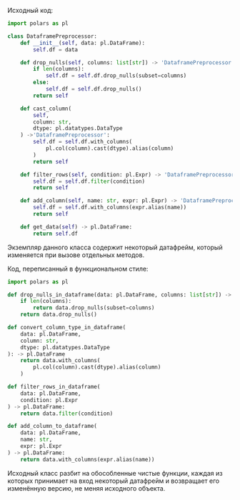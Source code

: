 Исходный код:

```python
import polars as pl

class DataframePreprocessor:
    def __init__(self, data: pl.DataFrame):
        self.df = data

    def drop_nulls(self, columns: list[str]) -> 'DataframePreprocessor':
        if len(columns):
            self.df = self.df.drop_nulls(subset=columns)
        else:
            self.df = self.df.drop_nulls()
        return self

    def cast_column(
	    self, 
	    column: str, 
	    dtype: pl.datatypes.DataType
	) ->'DataframePreprocessor':
        self.df = self.df.with_columns(
            pl.col(column).cast(dtype).alias(column)
        )
        return self

    def filter_rows(self, condition: pl.Expr) -> 'DataframePreprocessor':
        self.df = self.df.filter(condition)
        return self

    def add_column(self, name: str, expr: pl.Expr) -> 'DataframePreprocessor':
        self.df = self.df.with_columns(expr.alias(name))
        return self

	def get_data(self) -> pl.DataFrame:
		return self.df
```

Экземпляр данного класса содержит некоторый датафрейм, который изменяется при вызове отдельных методов.

Код, переписанный в функциональном стиле:

```python
import polars as pl

def drop_nulls_in_dataframe(data: pl.DataFrame, columns: list[str]) -> pl.DataFrame:
	if len(columns):
		return data.drop_nulls(subset=columns)
	return data.drop_nulls()

def convert_column_type_in_dataframe(
	data: pl.DataFrame, 
	column: str, 
	dtype: pl.datatypes.DataType
): -> pl.DataFrame
    return data.with_columns(
        pl.col(column).cast(dtype).alias(column)
    )

def filter_rows_in_dataframe(
	data: pl.DataFrame, 
	condition: pl.Expr
) -> pl.DataFrame:
    return data.filter(condition)

def add_column_to_dataframe(
	data: pl.DataFrame,
	name: str, 
	expr: pl.Expr
) -> pl.DataFrame:
    return data.with_columns(expr.alias(name))		
```

Исходный класс разбит на обособленные чистые функции, каждая из которых принимает на вход некоторый датафрейм и возвращает его изменённую версию, не меняя исходного объекта.
